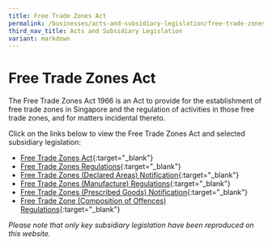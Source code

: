 ```yaml
---
title: Free Trade Zones Act
permalink: /businesses/acts-and-subsidiary-legislation/free-trade-zones-act/
third_nav_title: Acts and Subsidiary Legislation
variant: markdown
---
```

# Free Trade Zones Act

The Free Trade Zones Act 1966 is an Act to provide for the establishment of free trade zones in Singapore and the regulation of activities in those free trade zones, and for matters incidental thereto.

Click on the links below to view the Free Trade Zones Act and selected subsidiary legislation:

-   [Free Trade Zones Act](https://sso.agc.gov.sg/Act/FTZA1966){:target="_blank"}
-   [Free Trade Zones Regulations](https://sso.agc.gov.sg/SL/FTZA1966-RG1){:target="_blank"}
-   [Free Trade Zones (Declared Areas) Notification](https://sso.agc.gov.sg/SL/FTZA1966-N3){:target="_blank"}
-   [Free Trade Zones (Manufacture) Regulations](https://sso.agc.gov.sg/SL/FTZA1966-RG2){:target="_blank"}
-   [Free Trade Zones (Prescribed Goods) Notification](https://sso.agc.gov.sg/SL/FTZA1966-N1){:target="_blank"}
-   [Free Trade Zone (Composition of Offences) Regulations](https://sso.agc.gov.sg/SL/FTZA1966-S149-2024?DocDate=20240228){:target="_blank"}

*Please note that only key subsidiary legislation have been reproduced on this website.*